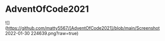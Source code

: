 # AdventOfCode2021



![](https://github.com/matty5567/[AdventOfCode2021]/blob/main/Screenshot 2022-01-30 224639.png?raw=true)
